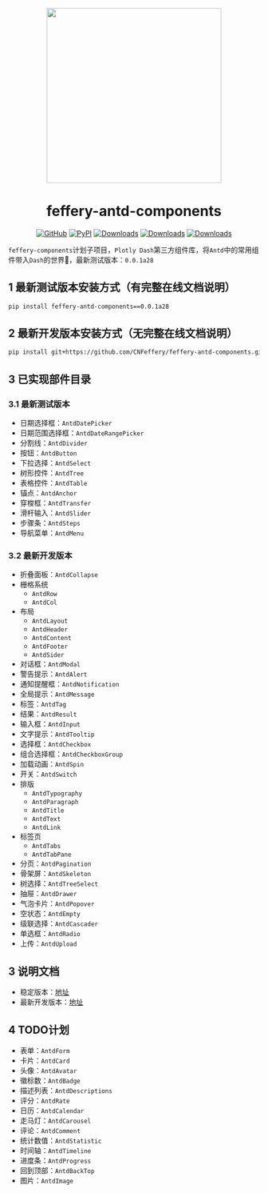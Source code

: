 

<p align="center">
	<img src="./feffery-antd-components-logo-planB.svg" height=350></img>
</p>
<h1 align="center">feffery-antd-components</h1>
<div align="center">

[![GitHub](https://img.shields.io/github/license/plotly/dash.svg?color=dark-green)](https://github.com/plotly/dash/blob/master/LICENSE)
[![PyPI](https://img.shields.io/pypi/v/feffery-antd-components.svg?color=dark-green)](https://pypi.org/project/feffery-antd-components/)
[![Downloads](https://pepy.tech/badge/feffery-antd-components)](https://pepy.tech/project/feffery-antd-components)
[![Downloads](https://pepy.tech/badge/feffery-antd-components/month)](https://pepy.tech/project/feffery-antd-components)
[![Downloads](https://pepy.tech/badge/feffery-antd-components/week)](https://pepy.tech/project/feffery-antd-components) 

</div>

`feffery-components`计划子项目，`Plotly Dash`第三方组件库，将`Antd`中的常用组件带入`Dash`的世界🥳，最新测试版本：`0.0.1a28`

## 1 最新测试版本安装方式（有完整在线文档说明）

```bash
pip install feffery-antd-components==0.0.1a28
```

## 2 最新开发版本安装方式（无完整在线文档说明）

```bash
pip install git+https://github.com/CNFeffery/feffery-antd-components.git
```

## 3 已实现部件目录

### 3.1 最新测试版本

- 日期选择框：`AntdDatePicker`
- 日期范围选择框：`AntdDateRangePicker`
- 分割线：`AntdDivider`
- 按钮：`AntdButton`
- 下拉选择：`AntdSelect`
- 树形控件：`AntdTree`
- 表格控件：`AntdTable`
- 锚点：`AntdAnchor`
- 穿梭框：`AntdTransfer`
- 滑杆输入：`AntdSlider`
- 步骤条：`AntdSteps`
- 导航菜单：`AntdMenu`

### 3.2 最新开发版本

- 折叠面板：`AntdCollapse`
- 栅格系统
  - `AntdRow`
  - `AntdCol`
- 布局
  - `AntdLayout`
  - `AntdHeader`
  - `AntdContent`
  - `AntdFooter`
  - `AntdSider`
- 对话框：`AntdModal`
- 警告提示：`AntdAlert`
- 通知提醒框：`AntdNotification`
- 全局提示：`AntdMessage`
- 标签：`AntdTag`
- 结果：`AntdResult`
- 输入框：`AntdInput`
- 文字提示：`AntdTooltip`
- 选择框：`AntdCheckbox`
- 组合选择框：`AntdCheckboxGroup`
- 加载动画：`AntdSpin`
- 开关：`AntdSwitch`
- 排版
  - `AntdTypography`
  - `AntdParagraph`
  - `AntdTitle`
  - `AntdText`
  - `AntdLink`
- 标签页
  - `AntdTabs`
  - `AntdTabPane`
- 分页：`AntdPagination`
- 骨架屏：`AntdSkeleton`
- 树选择：`AntdTreeSelect`
- 抽屉：`AntdDrawer`
- 气泡卡片：`AntdPopover`
- 空状态：`AntdEmpty`
- 级联选择：`AntdCascader`
- 单选框：`AntdRadio`
- 上传：`AntdUpload`

## 3 说明文档

- 稳定版本：<a href='http://121.40.46.113:8050/feffery-antd-docs/index' target='_blank'>地址</a>
- 最新开发版本：<a href='http://fac.feffery.tech/' target='_blank'>地址</a>

## 4 TODO计划

- 表单：`AntdForm`
- 卡片：`AntdCard`
- 头像：`AntdAvatar`
- 徽标数：`AntdBadge`
- 描述列表：`AntdDescriptions`
- 评分：`AntdRate`
- 日历：`AntdCalendar`
- 走马灯：`AntdCarousel`
- 评论：`AntdComment`
- 统计数值：`AntdStatistic`
- 时间轴：`AntdTimeline`
- 进度条：`AntdProgress`
- 回到顶部：`AntdBackTop`
- 图片：`AntdImage`
